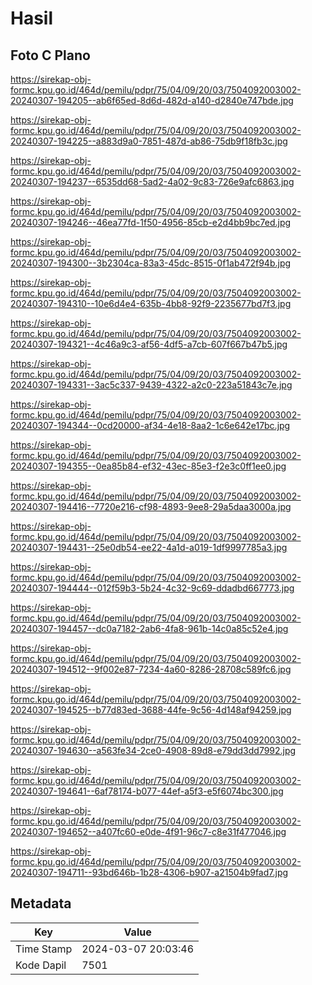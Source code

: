 # Hasil

## Foto C Plano

https://sirekap-obj-formc.kpu.go.id/464d/pemilu/pdpr/75/04/09/20/03/7504092003002-20240307-194205--ab6f65ed-8d6d-482d-a140-d2840e747bde.jpg

https://sirekap-obj-formc.kpu.go.id/464d/pemilu/pdpr/75/04/09/20/03/7504092003002-20240307-194225--a883d9a0-7851-487d-ab86-75db9f18fb3c.jpg

https://sirekap-obj-formc.kpu.go.id/464d/pemilu/pdpr/75/04/09/20/03/7504092003002-20240307-194237--6535dd68-5ad2-4a02-9c83-726e9afc6863.jpg

https://sirekap-obj-formc.kpu.go.id/464d/pemilu/pdpr/75/04/09/20/03/7504092003002-20240307-194246--46ea77fd-1f50-4956-85cb-e2d4bb9bc7ed.jpg

https://sirekap-obj-formc.kpu.go.id/464d/pemilu/pdpr/75/04/09/20/03/7504092003002-20240307-194300--3b2304ca-83a3-45dc-8515-0f1ab472f94b.jpg

https://sirekap-obj-formc.kpu.go.id/464d/pemilu/pdpr/75/04/09/20/03/7504092003002-20240307-194310--10e6d4e4-635b-4bb8-92f9-2235677bd7f3.jpg

https://sirekap-obj-formc.kpu.go.id/464d/pemilu/pdpr/75/04/09/20/03/7504092003002-20240307-194321--4c46a9c3-af56-4df5-a7cb-607f667b47b5.jpg

https://sirekap-obj-formc.kpu.go.id/464d/pemilu/pdpr/75/04/09/20/03/7504092003002-20240307-194331--3ac5c337-9439-4322-a2c0-223a51843c7e.jpg

https://sirekap-obj-formc.kpu.go.id/464d/pemilu/pdpr/75/04/09/20/03/7504092003002-20240307-194344--0cd20000-af34-4e18-8aa2-1c6e642e17bc.jpg

https://sirekap-obj-formc.kpu.go.id/464d/pemilu/pdpr/75/04/09/20/03/7504092003002-20240307-194355--0ea85b84-ef32-43ec-85e3-f2e3c0ff1ee0.jpg

https://sirekap-obj-formc.kpu.go.id/464d/pemilu/pdpr/75/04/09/20/03/7504092003002-20240307-194416--7720e216-cf98-4893-9ee8-29a5daa3000a.jpg

https://sirekap-obj-formc.kpu.go.id/464d/pemilu/pdpr/75/04/09/20/03/7504092003002-20240307-194431--25e0db54-ee22-4a1d-a019-1df9997785a3.jpg

https://sirekap-obj-formc.kpu.go.id/464d/pemilu/pdpr/75/04/09/20/03/7504092003002-20240307-194444--012f59b3-5b24-4c32-9c69-ddadbd667773.jpg

https://sirekap-obj-formc.kpu.go.id/464d/pemilu/pdpr/75/04/09/20/03/7504092003002-20240307-194457--dc0a7182-2ab6-4fa8-961b-14c0a85c52e4.jpg

https://sirekap-obj-formc.kpu.go.id/464d/pemilu/pdpr/75/04/09/20/03/7504092003002-20240307-194512--9f002e87-7234-4a60-8286-28708c589fc6.jpg

https://sirekap-obj-formc.kpu.go.id/464d/pemilu/pdpr/75/04/09/20/03/7504092003002-20240307-194525--b77d83ed-3688-44fe-9c56-4d148af94259.jpg

https://sirekap-obj-formc.kpu.go.id/464d/pemilu/pdpr/75/04/09/20/03/7504092003002-20240307-194630--a563fe34-2ce0-4908-89d8-e79dd3dd7992.jpg

https://sirekap-obj-formc.kpu.go.id/464d/pemilu/pdpr/75/04/09/20/03/7504092003002-20240307-194641--6af78174-b077-44ef-a5f3-e5f6074bc300.jpg

https://sirekap-obj-formc.kpu.go.id/464d/pemilu/pdpr/75/04/09/20/03/7504092003002-20240307-194652--a407fc60-e0de-4f91-96c7-c8e31f477046.jpg

https://sirekap-obj-formc.kpu.go.id/464d/pemilu/pdpr/75/04/09/20/03/7504092003002-20240307-194711--93bd646b-1b28-4306-b907-a21504b9fad7.jpg


## Metadata

| Key        | Value               |
| ---------- | ------------------- |
| Time Stamp | 2024-03-07 20:03:46 |
| Kode Dapil | 7501                |



